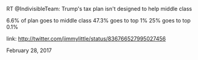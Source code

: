 RT @IndivisibleTeam: Trump's tax plan isn't designed to help middle class 

6.6% of plan goes to middle class
47.3% goes to top 1% 
25% goes to top 0.1% 

link: http://twitter.com/jimmylittle/status/836766527995027456 

February 28, 2017